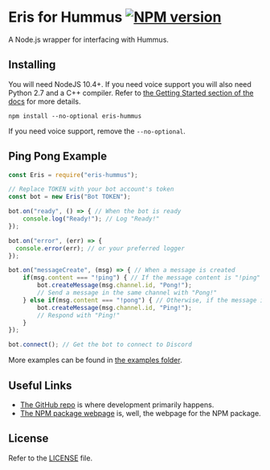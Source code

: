 Eris for Hummus [![NPM version](https://img.shields.io/npm/v/eris-hummus.svg?style=flat-square&color=informational)](https://npmjs.com/package/eris-hummus)
====

A Node.js wrapper for interfacing with Hummus.

Installing
----------

You will need NodeJS 10.4+. If you need voice support you will also need Python 2.7 and a C++ compiler. Refer to [the Getting Started section of the docs](https://abal.moe/Eris/docs) for more details.

```
npm install --no-optional eris-hummus
```

If you need voice support, remove the `--no-optional`.

Ping Pong Example
-----------------

```js
const Eris = require("eris-hummus");

// Replace TOKEN with your bot account's token
const bot = new Eris("Bot TOKEN");

bot.on("ready", () => { // When the bot is ready
    console.log("Ready!"); // Log "Ready!"
});

bot.on("error", (err) => {
  console.error(err); // or your preferred logger
});

bot.on("messageCreate", (msg) => { // When a message is created
    if(msg.content === "!ping") { // If the message content is "!ping"
        bot.createMessage(msg.channel.id, "Pong!");
        // Send a message in the same channel with "Pong!"
    } else if(msg.content === "!pong") { // Otherwise, if the message is "!pong"
        bot.createMessage(msg.channel.id, "Ping!");
        // Respond with "Ping!"
    }
});

bot.connect(); // Get the bot to connect to Discord
```

More examples can be found in [the examples folder](https://github.com/nilenta/eris-hummus/tree/master/examples).

Useful Links
------------

- [The GitHub repo](https://github.com/nilenta/eris-hummus) is where development primarily happens.
- [The NPM package webpage](https://npmjs.com/package/eris-hummus) is, well, the webpage for the NPM package.

License
-------

Refer to the [LICENSE](LICENSE) file.
